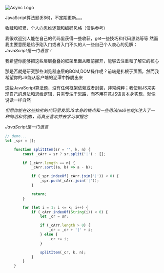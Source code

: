 ![Async Logo](https://yunxi-material-library.oss-cn-hangzhou.aliyuncs.com/recordImg/786/EsSfKfAaMz.png)

JavaScript算法题(ES6)，不定期更新。。。

收藏和积累，个人向思维逻辑和编码风格（仅供参考）

我很欢迎别人能在自己的代码里获得一些收获，get一些技巧和代码思路等等
然而我主要意图是给予刚入门或者入门不久的人一些自己个人衷心的见解：*JavaScript是一门语言！*

我希望你能够把这些层层叠叠的框架里面从眼前挪开，能够去注重和了解它的核心

那是否就是研究那些浏览器底层的BOM,DOM操作呢？前端是扎根于页面，然而我希望你的JS能从客户端的泥潭中挣脱出来

这些JavaScript算法题，没有任何框架依赖或者封装，非常纯粹；我使用JS来实现自己的想法和思维逻辑，只需专注于思路，而不用在意JS语言本身实现，就像说话一样自然

*但愿你能在这些拙劣的代码里发现JS本身的特点和一些用法(es6也给js注入了一种简洁和优雅)，而真正喜欢并去学习掌握它*

*JavaScript是一门语言*


```javascript
// demo...
let _spr = [];

    function splitItem(sr = '', k, n) {
        const _cArr = sr ? sr.split('|') : [];

        if (_cArr.length == n) {
            _cArr.sort((a, b) => a - b);

            if (_spr.indexOf(_cArr.join('|')) < 0) {
                _spr.push(_cArr.join('|'));
            }

            return;
        }

        for (let i = 1; i <= k; i++) {
            if (_cArr.indexOf(String(i)) < 0) {
                let _cr = sr;

                if (_cArr.length > 0) {
                    _cr = _cr + '|' + i;
                } else {
                    _cr += i;
                }

                splitItem(_cr, k, n);
            }
        }
    }
```
